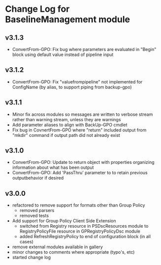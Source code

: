 # Change Log for BaselineManagement module

## v3.1.3

- ConvertFrom-GPO: Fix bug where parameters are evaluated in "Begin" block using default value instead of pipeline input

## v3.1.2

- ConvertFrom-GPO: Fix "valuefrompipeline" not implemented for ConfigName (by alias, to support piping from backup-gpo)

## v3.1.1

- Minor fix across modules so messages are written to verbose stream rather than warning stream, unless they are warnings
- Add parameter aliases to align with BackUp-GPO cmdlet
- Fix bug in CovnertFrom-GPO where "return" included output from "mkdir" command if output path did not already exist

## v3.1.0

- ConvertFrom-GPO: Update to return object with properties organizing information about what has been output
- ConvertFrom-GPO: Add 'PassThru' parameter to to retain previous outputbehavior if desired
## v3.0.0

- refactored to remove support for formats other than Group Policy
  - removed parsers
  - removed tests
- Add support for Group Policy Client Side Extension
  - switched from Registry resource in PSDscResources module to RegistryPolicyFile resource in GPRegistryPolicyDsc module
  - added RefreshRegistryPolicy to end of configuration block (in all cases)
- remove external modules available in gallery
- minor changes to comments where appropriate (typo's, etc)
- started change log